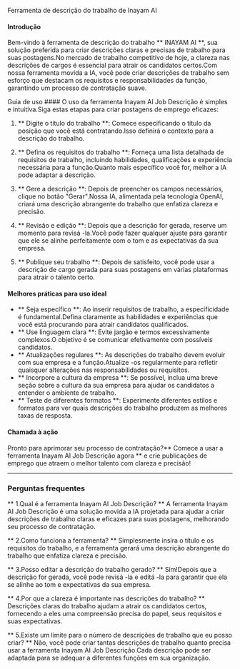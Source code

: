 Ferramenta de descrição do trabalho de Inayam AI

#### Introdução
Bem-vindo à ferramenta de descrição do trabalho ** INAYAM AI **, sua solução preferida para criar descrições claras e precisas de trabalho para suas postagens.No mercado de trabalho competitivo de hoje, a clareza nas descrições de cargos é essencial para atrair os candidatos certos.Com nossa ferramenta movida a IA, você pode criar descrições de trabalho sem esforço que destacam os requisitos e responsabilidades da função, garantindo um processo de contratação suave.

Guia de uso ####
O uso da ferramenta Inayam AI Job Descrição é simples e intuitiva.Siga estas etapas para criar postagens de emprego eficazes:

1. ** Digite o título do trabalho **: Comece especificando o título da posição que você está contratando.Isso definirá o contexto para a descrição do trabalho.

2. ** Defina os requisitos do trabalho **: Forneça uma lista detalhada de requisitos de trabalho, incluindo habilidades, qualificações e experiência necessária para a função.Quanto mais específico você for, melhor a IA pode adaptar a descrição.

3. ** Gere a descrição **: Depois de preencher os campos necessários, clique no botão "Gerar".Nossa IA, alimentada pela tecnologia OpenAI, criará uma descrição abrangente do trabalho que enfatiza clareza e precisão.

4. ** Revisão e edição **: Depois que a descrição for gerada, reserve um momento para revisá -la.Você pode fazer qualquer ajuste para garantir que ele se alinhe perfeitamente com o tom e as expectativas da sua empresa.

5. ** Publique seu trabalho **: Depois de satisfeito, você pode usar a descrição de cargo gerada para suas postagens em várias plataformas para atrair o talento certo.

#### Melhores práticas para uso ideal
- ** Seja específico **: Ao inserir requisitos de trabalho, a especificidade é fundamental.Defina claramente as habilidades e experiências que você está procurando para atrair candidatos qualificados.
- ** Use linguagem clara **: Evite jargão e termos excessivamente complexos.O objetivo é se comunicar efetivamente com possíveis candidatos.
- ** Atualizações regulares **: As descrições do trabalho devem evoluir com sua empresa e a função.Atualize -os regularmente para refletir quaisquer alterações nas responsabilidades ou requisitos.
- ** Incorpore a cultura da empresa **: Se possível, inclua uma breve seção sobre a cultura da sua empresa para ajudar os candidatos a entender o ambiente de trabalho.
- ** Teste de diferentes formatos **: Experimente diferentes estilos e formatos para ver quais descrições do trabalho produzem as melhores taxas de resposta.

#### Chamada à ação
Pronto para aprimorar seu processo de contratação?** Comece a usar a ferramenta Inayam AI Job Descrição agora ** e crie publicações de emprego que atraem o melhor talento com clareza e precisão!

----

### Perguntas frequentes

** 1.Qual é a ferramenta Inayam AI Job Descrição? **
A ferramenta Inayam AI Job Descrição é uma solução movida a IA projetada para ajudar a criar descrições de trabalho claras e eficazes para suas postagens, melhorando seu processo de contratação.

** 2.Como funciona a ferramenta? **
Simplesmente insira o título e os requisitos do trabalho, e a ferramenta gerará uma descrição abrangente do trabalho que enfatiza clareza e precisão.

** 3.Posso editar a descrição do trabalho gerado? **
Sim!Depois que a descrição for gerada, você pode revisá -la e editá -la para garantir que ela se alinhe ao tom e expectativas da sua empresa.

** 4.Por que a clareza é importante nas descrições do trabalho? **
Descrições claras do trabalho ajudam a atrair os candidatos certos, fornecendo a eles uma compreensão precisa do papel, seus requisitos e suas expectativas.

** 5.Existe um limite para o número de descrições de trabalho que eu posso criar? **
Não, você pode criar tantas descrições de trabalho quanto precisa usar a ferramenta Inayam AI Job Descrição.Cada descrição pode ser adaptada para se adequar a diferentes funções em sua organização.